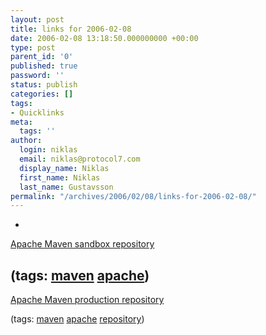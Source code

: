```yaml
---
layout: post
title: links for 2006-02-08
date: 2006-02-08 13:18:50.000000000 +00:00
type: post
parent_id: '0'
published: true
password: ''
status: publish
categories: []
tags:
- Quicklinks
meta:
  tags: ''
author:
  login: niklas
  email: niklas@protocol7.com
  display_name: Niklas
  first_name: Niklas
  last_name: Gustavsson
permalink: "/archives/2006/02/08/links-for-2006-02-08/"
---
```

- 
[Apache Maven sandbox repository](http://cvs.apache.org/repository/)

(tags: [maven](http://del.icio.us/protocol7/maven) [apache](http://del.icio.us/protocol7/apache))
- 
[Apache Maven production repository](http://www.apache.org/dist/java-repository/)

(tags: [maven](http://del.icio.us/protocol7/maven) [apache](http://del.icio.us/protocol7/apache) [repository](http://del.icio.us/protocol7/repository))
